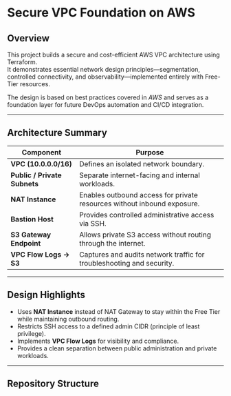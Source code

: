 # Secure VPC Foundation on AWS

## Overview
This project builds a secure and cost-efficient AWS VPC architecture using Terraform.  
It demonstrates essential network design principles—segmentation, controlled connectivity, and observability—implemented entirely with Free-Tier resources.

The design is based on best practices covered in *AWS* and serves as a foundation layer for future DevOps automation and CI/CD integration.

---

## Architecture Summary

| Component | Purpose |
|------------|----------|
| **VPC (10.0.0.0/16)** | Defines an isolated network boundary. |
| **Public / Private Subnets** | Separate internet-facing and internal workloads. |
| **NAT Instance** | Enables outbound access for private resources without inbound exposure. |
| **Bastion Host** | Provides controlled administrative access via SSH. |
| **S3 Gateway Endpoint** | Allows private S3 access without routing through the internet. |
| **VPC Flow Logs → S3** | Captures and audits network traffic for troubleshooting and security. |

---

## Design Highlights
- Uses **NAT Instance** instead of NAT Gateway to stay within the Free Tier while maintaining outbound routing.  
- Restricts SSH access to a defined admin CIDR (principle of least privilege).  
- Implements **VPC Flow Logs** for visibility and compliance.  
- Provides a clean separation between public administration and private workloads.  

---

## Repository Structure
